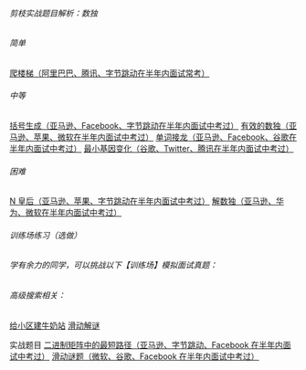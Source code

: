 ###### 剪枝实战题目解析：数独
###### 简单
[爬楼梯（阿里巴巴、腾讯、字节跳动在半年内面试常考）](https://leetcode-cn.com/problems/climbing-stairs/)
###### 中等
[括号生成（亚马逊、Facebook、字节跳动在半年内面试中考过）](https://leetcode-cn.com/problems/generate-parentheses/)
[有效的数独（亚马逊、苹果、微软在半年内面试中考过）](https://leetcode-cn.com/problems/valid-sudoku/description/)
[单词接龙（亚马逊、Facebook、谷歌在半年内面试中考过）](https://leetcode-cn.com/problems/word-ladder/submissions/)
[最小基因变化（谷歌、Twitter、腾讯在半年内面试中考过）]()
###### 困难
[N 皇后（亚马逊、苹果、字节跳动在半年内面试中考过）](https://leetcode-cn.com/problems/n-queens/)
[解数独（亚马逊、华为、微软在半年内面试中考过）](https://leetcode-cn.com/problems/sudoku-solver/submissions/)
###### 训练场练习（选做）
###### 学有余力的同学，可以挑战以下【训练场】模拟面试真题：
###### 高级搜索相关：
[给小区建牛奶站](https://u.geekbang.org/playground/exam/823?question=7696)
[滑动解谜](https://u.geekbang.org/playground/exam/823?question=7697)

实战题目
[二进制矩阵中的最短路径（亚马逊、字节跳动、Facebook 在半年内面试中考过）](https://leetcode-cn.com/problems/shortest-path-in-binary-matrix/)
[滑动谜题（微软、谷歌、Facebook 在半年内面试中考过）](https://leetcode-cn.com/problems/sliding-puzzle/)